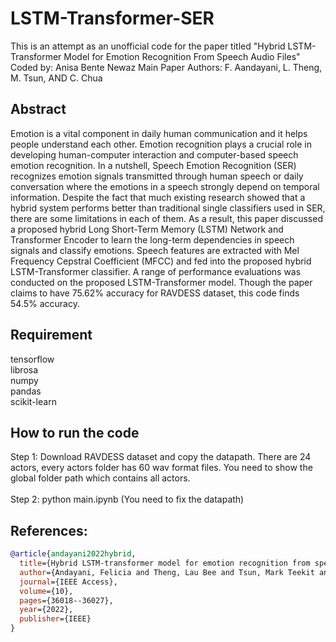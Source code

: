 # LSTM-Transformer-SER
This is an attempt as an unofficial code for the paper titled "Hybrid LSTM-Transformer Model for Emotion Recognition From Speech Audio Files" 
Coded by: Anisa Bente Newaz
Main Paper Authors: F. Aandayani, L. Theng, M. Tsun, AND C. Chua

## Abstract

Emotion is a vital component in daily human communication and it helps people understand each other. Emotion recognition plays a crucial role in developing human-computer interaction and
computer-based speech emotion recognition. In a nutshell, Speech Emotion Recognition (SER) recognizes emotion signals transmitted through human speech or daily conversation where the emotions in a speech strongly depend on temporal information. Despite the fact that much existing research showed that a hybrid system performs better than traditional single classifiers used in SER, there are some limitations in each of them. As a result, this paper discussed a proposed hybrid Long Short-Term Memory (LSTM) Network and Transformer Encoder to learn the long-term dependencies in speech signals and classify emotions. Speech features are extracted with Mel Frequency Cepstral Coefficient (MFCC) and fed into the proposed hybrid LSTM-Transformer classifier. A range of performance evaluations was conducted on the proposed LSTM-Transformer model. Though the paper claims to have 75.62% accuracy for RAVDESS dataset, this code finds 54.5% accuracy. 

## Requirement
tensorflow <br>
librosa <br>
numpy <br>
pandas <br>
scikit-learn <br>

## How to run the code

Step 1: Download RAVDESS dataset and copy the datapath. There are 24 actors, every actors folder has 60 wav format files. You need to show the global folder path which contains all actors. <br>
<br>
Step 2: python main.ipynb (You need to fix the datapath)

## References:

```bibtex
@article{andayani2022hybrid,
  title={Hybrid LSTM-transformer model for emotion recognition from speech audio files},
  author={Andayani, Felicia and Theng, Lau Bee and Tsun, Mark Teekit and Chua, Caslon},
  journal={IEEE Access},
  volume={10},
  pages={36018--36027},
  year={2022},
  publisher={IEEE}
}

